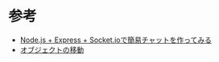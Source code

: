 # 参考
- [Node.js + Express + Socket.ioで簡易チャットを作ってみる](https://qiita.com/riku-shiru/items/ffba3448f3aff152b6c1)
- [オブジェクトの移動](https://blog.katsubemakito.net/nodejs/socketio/realtime-chat2)
